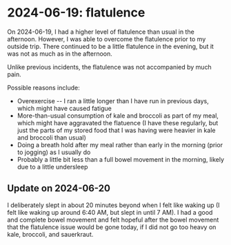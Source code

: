 # 2024-06-19: flatulence

On 2024-06-19, I had a higher level of flatulence than usual in the
afternoon. However, I was able to overcome the flatulence prior to my
outside trip. There continued to be a little flatulence in the
evening, but it was not as much as in the afternoon.

Unlike previous incidents, the flatulence was not accompanied by much
pain.

Possible reasons include:

* Overexercise -- I ran a little longer than I have run in previous
  days, which might have caused fatigue
* More-than-usual consumption of kale and broccoli as part of my meal,
  which might have aggravated the flatuence (I have these regularly,
  but just the parts of my stored food that I was having were heavier
  in kale and broccoli than usual)
* Doing a breath hold after my meal rather than early in the morning
  (prior to jogging) as I usually do
* Probably a little bit less than a full bowel
  movement in the morning, likely due to a little undersleep

## Update on 2024-06-20

I deliberately slept in about 20 minutes beyond when I felt like
waking up (I felt like waking up around 6:40 AM, but slept in until 7
AM). I had a good and complete bowel movement and felt hopeful after
the bowel movement that the flatulence issue would be gone today, if I
did not go too heavy on kale, broccoli, and sauerkraut.
